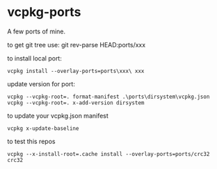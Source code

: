 # vcpkg-ports
A few ports of mine.

to get git tree use: git rev-parse HEAD:ports/xxx


to install local port:
```
vcpkg install --overlay-ports=ports\xxx\ xxx
```

update version for port:
```
vcpkg --vcpkg-root=. format-manifest .\ports\dirsystem\vcpkg.json
vcpkg --vcpkg-root=. x-add-version dirsystem
```


to update your vcpkg.json manifest
```
vcpkg x-update-baseline
```

to test this repos
```
vcpkg --x-install-root=.cache install --overlay-ports=ports/crc32 crc32
```
